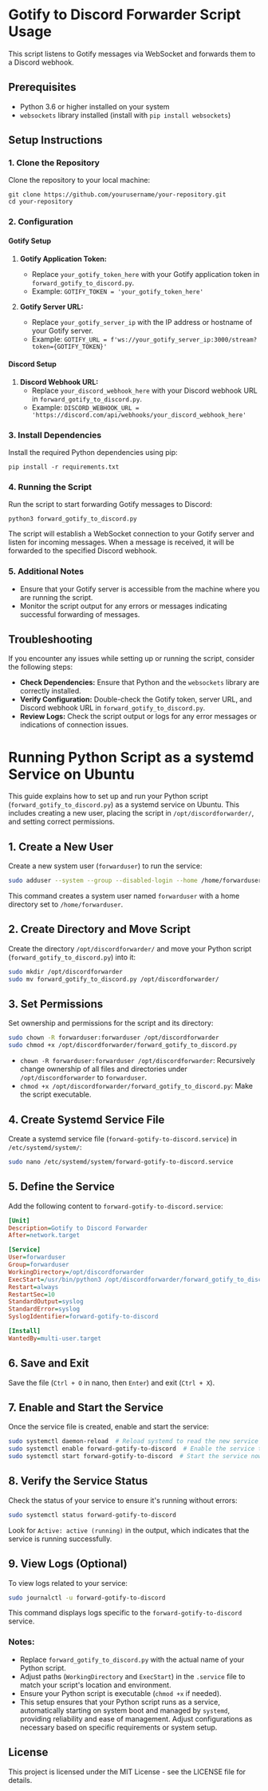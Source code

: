 # Gotify to Discord Forwarder Script Usage

This script listens to Gotify messages via WebSocket and forwards them to a Discord webhook.

## Prerequisites

- Python 3.6 or higher installed on your system
- `websockets` library installed (install with `pip install websockets`)

## Setup Instructions

### 1. Clone the Repository

Clone the repository to your local machine:

```
git clone https://github.com/yourusername/your-repository.git
cd your-repository
```

### 2. Configuration

#### Gotify Setup

1. **Gotify Application Token:**
   - Replace `your_gotify_token_here` with your Gotify application token in `forward_gotify_to_discord.py`.
   - Example: `GOTIFY_TOKEN = 'your_gotify_token_here'`

2. **Gotify Server URL:**
   - Replace `your_gotify_server_ip` with the IP address or hostname of your Gotify server.
   - Example: `GOTIFY_URL = f'ws://your_gotify_server_ip:3000/stream?token={GOTIFY_TOKEN}'`

#### Discord Setup

1. **Discord Webhook URL:**
   - Replace `your_discord_webhook_here` with your Discord webhook URL in `forward_gotify_to_discord.py`.
   - Example: `DISCORD_WEBHOOK_URL = 'https://discord.com/api/webhooks/your_discord_webhook_here'`

### 3. Install Dependencies

Install the required Python dependencies using pip:

```
pip install -r requirements.txt
```

### 4. Running the Script

Run the script to start forwarding Gotify messages to Discord:

```
python3 forward_gotify_to_discord.py
```

The script will establish a WebSocket connection to your Gotify server and listen for incoming messages. When a message is received, it will be forwarded to the specified Discord webhook.

### 5. Additional Notes

- Ensure that your Gotify server is accessible from the machine where you are running the script.
- Monitor the script output for any errors or messages indicating successful forwarding of messages.

## Troubleshooting

If you encounter any issues while setting up or running the script, consider the following steps:

- **Check Dependencies:** Ensure that Python and the `websockets` library are correctly installed.
- **Verify Configuration:** Double-check the Gotify token, server URL, and Discord webhook URL in `forward_gotify_to_discord.py`.
- **Review Logs:** Check the script output or logs for any error messages or indications of connection issues.


# Running Python Script as a systemd Service on Ubuntu

This guide explains how to set up and run your Python script (`forward_gotify_to_discord.py`) as a systemd service on Ubuntu. This includes creating a new user, placing the script in `/opt/discordforwarder/`, and setting correct permissions.

## 1. Create a New User

Create a new system user (`forwarduser`) to run the service:

```sh
sudo adduser --system --group --disabled-login --home /home/forwarduser forwarduser
```

This command creates a system user named `forwarduser` with a home directory set to `/home/forwarduser`.

## 2. Create Directory and Move Script

Create the directory `/opt/discordforwarder/` and move your Python script (`forward_gotify_to_discord.py`) into it:

```sh
sudo mkdir /opt/discordforwarder
sudo mv forward_gotify_to_discord.py /opt/discordforwarder/
```

## 3. Set Permissions

Set ownership and permissions for the script and its directory:

```sh
sudo chown -R forwarduser:forwarduser /opt/discordforwarder
sudo chmod +x /opt/discordforwarder/forward_gotify_to_discord.py
```

- `chown -R forwarduser:forwarduser /opt/discordforwarder`: Recursively change ownership of all files and directories under `/opt/discordforwarder` to `forwarduser`.
- `chmod +x /opt/discordforwarder/forward_gotify_to_discord.py`: Make the script executable.

## 4. Create Systemd Service File

Create a systemd service file (`forward-gotify-to-discord.service`) in `/etc/systemd/system/`:

```sh
sudo nano /etc/systemd/system/forward-gotify-to-discord.service
```

## 5. Define the Service

Add the following content to `forward-gotify-to-discord.service`:

```ini
[Unit]
Description=Gotify to Discord Forwarder
After=network.target

[Service]
User=forwarduser
Group=forwarduser
WorkingDirectory=/opt/discordforwarder
ExecStart=/usr/bin/python3 /opt/discordforwarder/forward_gotify_to_discord.py
Restart=always
RestartSec=10
StandardOutput=syslog
StandardError=syslog
SyslogIdentifier=forward-gotify-to-discord

[Install]
WantedBy=multi-user.target
```

## 6. Save and Exit

Save the file (`Ctrl + O` in nano, then `Enter`) and exit (`Ctrl + X`).

## 7. Enable and Start the Service

Once the service file is created, enable and start the service:

```sh
sudo systemctl daemon-reload  # Reload systemd to read the new service file
sudo systemctl enable forward-gotify-to-discord  # Enable the service to start on boot
sudo systemctl start forward-gotify-to-discord  # Start the service now
```

## 8. Verify the Service Status

Check the status of your service to ensure it's running without errors:

```sh
sudo systemctl status forward-gotify-to-discord
```

Look for `Active: active (running)` in the output, which indicates that the service is running successfully.

## 9. View Logs (Optional)

To view logs related to your service:

```sh
sudo journalctl -u forward-gotify-to-discord
```

This command displays logs specific to the `forward-gotify-to-discord` service.

### Notes:

- Replace `forward_gotify_to_discord.py` with the actual name of your Python script.
- Adjust paths (`WorkingDirectory` and `ExecStart`) in the `.service` file to match your script's location and environment.
- Ensure your Python script is executable (`chmod +x` if needed).
- This setup ensures that your Python script runs as a service, automatically starting on system boot and managed by `systemd`, providing reliability and ease of management. Adjust configurations as necessary based on specific requirements or system setup.

## License

This project is licensed under the MIT License - see the LICENSE file for details.
